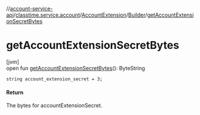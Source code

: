 //[account-service-api](../../../../index.md)/[classtime.service.account](../../index.md)/[AccountExtension](../index.md)/[Builder](index.md)/[getAccountExtensionSecretBytes](get-account-extension-secret-bytes.md)

# getAccountExtensionSecretBytes

[jvm]\
open fun [getAccountExtensionSecretBytes](get-account-extension-secret-bytes.md)(): ByteString

`string account_extension_secret = 3;`

#### Return

The bytes for accountExtensionSecret.
